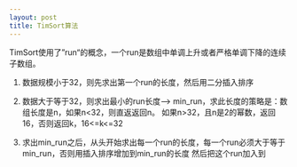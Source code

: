 ```yaml
---
layout: post
title: TimSort算法
---
```


TimSort使用了”run“的概念，一个run是数组中单调上升或者严格单调下降的连续子数组。

1. 数据规模小于32，则先求出第一个run的长度，然后用二分插入排序

2. 数据大于等于32，则求出最小的run长度--> min_run，求此长度的策略是：数组长度是n，如果n<32，则直返返回n。
如果n>32，且n是2的幂数，返回16，否则返回k，16<=k<=32

3. 求出min_run之后，从头开始求出每一个run的长度，每一个run必须大于等于min_run，否则用插入排序增加到min_run的长度
然后把这个run加入到